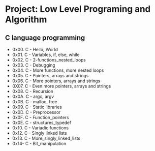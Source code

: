 # 		Project: Low Level Programing and Algorithm
##			C language programming
- 0x00. C - Hello, World
- 0x01. C - Variables, if, else, while
- 0x02. C - 2-functions_nested_loops
- 0x03. C - Debugging 
- 0x04. C - More functions, more nested loops
- 0x05. C - Pointers, arrays and strings
- 0x06. C - More pointers, arrays and strings
- 0X07. C - Even more pointers, arrays and strings
- 0x08. C - Recursion
- 0x0A. C - argc, argv
- 0x0B. C - malloc, free
- 0x09. C - Static libraries
- 0x0D. C - Preprocessor
- 0x0F. C - Function_pointers
- 0x0E. C - structures_typedef
- 0x10. C - Variadic functions
- 0x12. C - Singly linked lists
- 0x13. C - More_singly_linked_lists
- 0x14- C - Bit_manipulation

